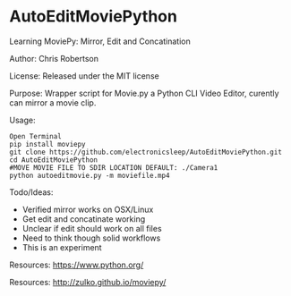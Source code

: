 AutoEditMoviePython
==========

Learning MoviePy: Mirror, Edit and Concatination

Author: Chris Robertson

License: Released under the MIT license

Purpose: Wrapper script for Movie.py a Python CLI Video Editor, curently can mirror a movie clip.

Usage:
```
Open Terminal
pip install moviepy
git clone https://github.com/electronicsleep/AutoEditMoviePython.git
cd AutoEditMoviePython
#MOVE MOVIE FILE TO SDIR LOCATION DEFAULT: ./Camera1
python autoeditmovie.py -m moviefile.mp4
```

Todo/Ideas:
* Verified mirror works on OSX/Linux
* Get edit and concatinate working
* Unclear if edit should work on all files
* Need to think though solid workflows
* This is an experiment

Resources:
https://www.python.org/

Resources:
http://zulko.github.io/moviepy/
